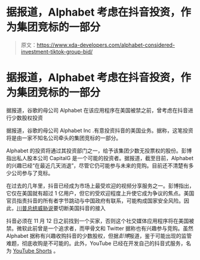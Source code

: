 # 据报道，Alphabet 考虑在抖音投资，作为集团竞标的一部分

> 原文：<https://www.xda-developers.com/alphabet-considered-investment-tiktok-group-bid/>

# 据报道，Alphabet 考虑在抖音投资，作为集团竞标的一部分

据报道，谷歌的母公司 Alphabet 在该应用程序在美国被禁之前，曾考虑在抖音进行少数股权投资

据报道，谷歌的母公司 Alphabet Inc .有意投资抖音的美国业务。据称，这笔投资将是由一家不知名公司牵头的集团竞标的一部分。

Alphabet 的投资将通过其投资部门之一，给予该集团少数无投票权的股份。彭博指出私人股本公司 CapitalG 是一个可能的投资者。据报道，截至目前，Alphabet 的兴趣已经“在最近几天消退”，尽管它仍可能参与未来的竞购。目前还不清楚有多少公司参与了竞标。

在过去的几年里，抖音已经成为市场上最受欢迎的视频分享服务之一。彭博指出，它仅在美国就有超过 1 亿用户，但它的受欢迎程度上升使它成为争议的焦点。美国官员指责抖音的所有者字节跳动与中国政府有联系，可能构成国家安全风险。因此，[川普总统威胁说](https://www.xda-developers.com/trump-signs-executive-order-ban-transactions-tiktok-wechat/)要切断美国抖音的接入

抖音必须在 11 月 12 日之前找到一个买家，否则这个社交媒体应用程序将在美国被禁。微软此前曾是一个追求者，而甲骨文和 Twitter 据称也有兴趣参与竞购。虽然 Alphabet 据称有兴趣收购抖音的少数股权，但据*彭博*报道，鉴于可能出现的监管难题，彻底收购是不可能的。此外，YouTube 已经在开发自己的抖音式服务，名为 [YouTube Shorts](https://www.xda-developers.com/youtube-shorts-tiktok-rolling-out/) 。